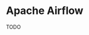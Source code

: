# Apache Airflow

<!--
https://app.pluralsight.com/library/courses/productionalizing-data-pipelines-apache-airflow/table-of-contents
-->

TODO
